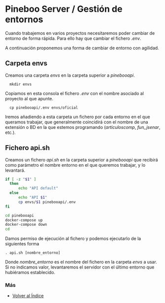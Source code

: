 # Pineboo Server / Gestión de entornos

Cuando trabajemos en varios proyectos necesitaremos poder cambiar de entorno de forma rápida. Para ello hay que cambiar el fichero *.env*.

A continuación proponemos una forma de cambiar de entorno con agilidad.

## Carpeta envs
Creamos una carpeta *envs* en la carpeta superior a *pinebooapi*.  
```console
  mkdir envs
```
Copiamos en esta consola el fichero *.env* con el nombre asociado al proyecto al que apunte.
```console
  cp pinebooapi/.env envs/oficial
```
Iremos añadiendo a esta carpeta un fichero por cada entorno en el que queramos trabajar, que generalmente coincidirá con el nombre de una extensión o BD en la que estemos programando (*articuloscomp*, *fun_jsenar*, etc.).

## Fichero api.sh
Creamos un fichero *api.sh* en la carpeta superior a *pinebooapi* que recibirá como parámetro el nombre entorno en el que queremos trabajar, y lo levantará.
  ```sh
if [ -z "$1" ]
    then
        echo "API default"
    else
        echo "API $1"
        cp envs/$1 pinebooapi/.env
fi

cd pinebooapi
docker-compose up
docker-compose down
cd
```

Damos permiso de ejecución al fichero y podemos ejecutarlo de la siguientes forma
```console
. api.sh [nombre_entorno]
```
Donde *nombre_entorno* es el nombre del fichero en la carpeta *envs* a usar. Si no indicamos valor, levantaremos el servidor con el último entorno que hubiéramos establecido.

### Más

  * [Volver al Índice](./index.md)
